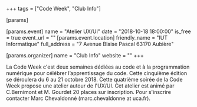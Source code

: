 +++
tags = ["Code Week", "Club Info"]

[params]

[params.event]
name = "Atelier UX/UI"
date = "2018-10-18 18:00:00"
is_free = true
event_url = ""
[params.event.location]
friendly_name = "IUT Informatique"
full_address = "7 Avenue Blaise Pascal 63170 Aubière"

[params.organizer]
name = "Club Info"
website = ""
+++

La Code Week c'est deux semaines dédiées au code et à la programmation numérique pour célébrer l’apprentissage du code. Cette cinquième édition se déroulera du 6 au 21 octobre 2018.
Cette quatrième soirée de la Code Week propose une atelier autour de l'UX/UI. Cet atelier est animé par C.Bernimont et M. Gourdet
20 places sur inscription. Pour s'inscrire contacter Marc Chevaldonné (marc.chevaldonne at uca.fr).

